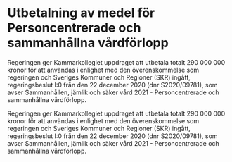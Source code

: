 # Utbetalning av medel för Personcentrerade och sammanhållna vårdförlopp

Regeringen ger Kammarkollegiet uppdraget att utbetala totalt
290 000 000 kronor för att användas i enlighet med den överenskommelse som regeringen och Sveriges Kommuner och Regioner (SKR) ingått, regeringsbeslut I:0 från den 22 december 2020 (dnr S2020/09781), som avser Sammanhållen, jämlik och säker vård 2021 - Personcentrerade och
sammanhållna vårdförlopp.

Regeringen ger Kammarkollegiet uppdraget att utbetala totalt
290 000 000 kronor för att användas i enlighet med den överenskommelse som regeringen och Sveriges Kommuner och Regioner (SKR) ingått, regeringsbeslut I:0 från den 22 december 2020 (dnr S2020/09781), som avser Sammanhållen, jämlik och säker vård 2021 - Personcentrerade och
sammanhållna vårdförlopp.
